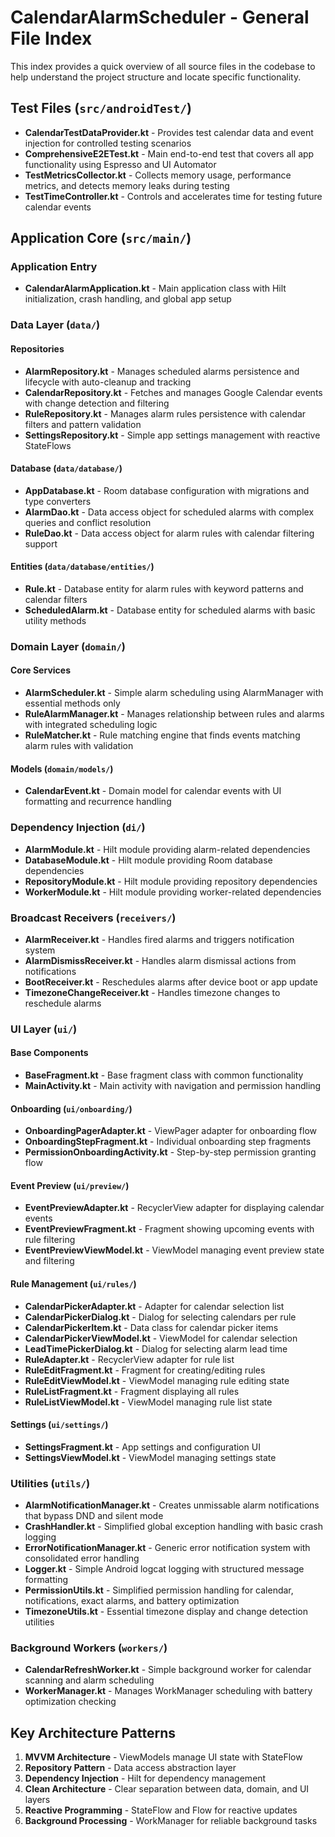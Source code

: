 # CalendarAlarmScheduler - General File Index

This index provides a quick overview of all source files in the codebase to help understand the project structure and locate specific functionality.

## Test Files (`src/androidTest/`)

- **CalendarTestDataProvider.kt** - Provides test calendar data and event injection for controlled testing scenarios
- **ComprehensiveE2ETest.kt** - Main end-to-end test that covers all app functionality using Espresso and UI Automator
- **TestMetricsCollector.kt** - Collects memory usage, performance metrics, and detects memory leaks during testing
- **TestTimeController.kt** - Controls and accelerates time for testing future calendar events

## Application Core (`src/main/`)

### Application Entry
- **CalendarAlarmApplication.kt** - Main application class with Hilt initialization, crash handling, and global app setup

### Data Layer (`data/`)

#### Repositories
- **AlarmRepository.kt** - Manages scheduled alarms persistence and lifecycle with auto-cleanup and tracking
- **CalendarRepository.kt** - Fetches and manages Google Calendar events with change detection and filtering
- **RuleRepository.kt** - Manages alarm rules persistence with calendar filters and pattern validation
- **SettingsRepository.kt** - Simple app settings management with reactive StateFlows

#### Database (`data/database/`)
- **AppDatabase.kt** - Room database configuration with migrations and type converters
- **AlarmDao.kt** - Data access object for scheduled alarms with complex queries and conflict resolution
- **RuleDao.kt** - Data access object for alarm rules with calendar filtering support

#### Entities (`data/database/entities/`)
- **Rule.kt** - Database entity for alarm rules with keyword patterns and calendar filters
- **ScheduledAlarm.kt** - Database entity for scheduled alarms with basic utility methods

### Domain Layer (`domain/`)

#### Core Services
- **AlarmScheduler.kt** - Simple alarm scheduling using AlarmManager with essential methods only
- **RuleAlarmManager.kt** - Manages relationship between rules and alarms with integrated scheduling logic
- **RuleMatcher.kt** - Rule matching engine that finds events matching alarm rules with validation

#### Models (`domain/models/`)
- **CalendarEvent.kt** - Domain model for calendar events with UI formatting and recurrence handling

### Dependency Injection (`di/`)
- **AlarmModule.kt** - Hilt module providing alarm-related dependencies
- **DatabaseModule.kt** - Hilt module providing Room database dependencies
- **RepositoryModule.kt** - Hilt module providing repository dependencies
- **WorkerModule.kt** - Hilt module providing worker-related dependencies

### Broadcast Receivers (`receivers/`)
- **AlarmReceiver.kt** - Handles fired alarms and triggers notification system
- **AlarmDismissReceiver.kt** - Handles alarm dismissal actions from notifications
- **BootReceiver.kt** - Reschedules alarms after device boot or app update
- **TimezoneChangeReceiver.kt** - Handles timezone changes to reschedule alarms

### UI Layer (`ui/`)

#### Base Components
- **BaseFragment.kt** - Base fragment class with common functionality
- **MainActivity.kt** - Main activity with navigation and permission handling


#### Onboarding (`ui/onboarding/`)
- **OnboardingPagerAdapter.kt** - ViewPager adapter for onboarding flow
- **OnboardingStepFragment.kt** - Individual onboarding step fragments
- **PermissionOnboardingActivity.kt** - Step-by-step permission granting flow

#### Event Preview (`ui/preview/`)
- **EventPreviewAdapter.kt** - RecyclerView adapter for displaying calendar events
- **EventPreviewFragment.kt** - Fragment showing upcoming events with rule filtering
- **EventPreviewViewModel.kt** - ViewModel managing event preview state and filtering

#### Rule Management (`ui/rules/`)
- **CalendarPickerAdapter.kt** - Adapter for calendar selection list
- **CalendarPickerDialog.kt** - Dialog for selecting calendars per rule
- **CalendarPickerItem.kt** - Data class for calendar picker items
- **CalendarPickerViewModel.kt** - ViewModel for calendar selection
- **LeadTimePickerDialog.kt** - Dialog for selecting alarm lead time
- **RuleAdapter.kt** - RecyclerView adapter for rule list
- **RuleEditFragment.kt** - Fragment for creating/editing rules
- **RuleEditViewModel.kt** - ViewModel managing rule editing state
- **RuleListFragment.kt** - Fragment displaying all rules
- **RuleListViewModel.kt** - ViewModel managing rule list state

#### Settings (`ui/settings/`)
- **SettingsFragment.kt** - App settings and configuration UI
- **SettingsViewModel.kt** - ViewModel managing settings state

### Utilities (`utils/`)
- **AlarmNotificationManager.kt** - Creates unmissable alarm notifications that bypass DND and silent mode
- **CrashHandler.kt** - Simplified global exception handling with basic crash logging
- **ErrorNotificationManager.kt** - Generic error notification system with consolidated error handling
- **Logger.kt** - Simple Android logcat logging with structured message formatting
- **PermissionUtils.kt** - Simplified permission handling for calendar, notifications, exact alarms, and battery optimization
- **TimezoneUtils.kt** - Essential timezone display and change detection utilities

### Background Workers (`workers/`)
- **CalendarRefreshWorker.kt** - Simple background worker for calendar scanning and alarm scheduling
- **WorkerManager.kt** - Manages WorkManager scheduling with battery optimization checking

## Key Architecture Patterns

1. **MVVM Architecture** - ViewModels manage UI state with StateFlow
2. **Repository Pattern** - Data access abstraction layer
3. **Dependency Injection** - Hilt for dependency management
4. **Clean Architecture** - Clear separation between data, domain, and UI layers
5. **Reactive Programming** - StateFlow and Flow for reactive updates
6. **Background Processing** - WorkManager for reliable background tasks